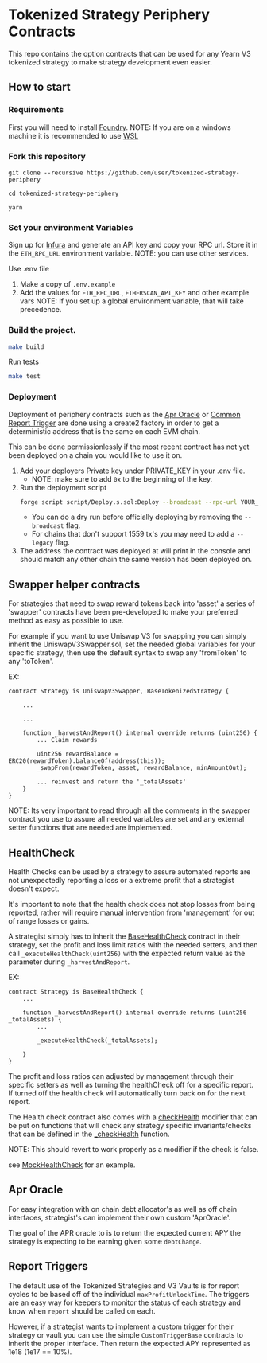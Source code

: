 # Tokenized Strategy Periphery Contracts

This repo contains the option contracts that can be used for any Yearn V3 tokenized strategy to make strategy development even easier.

## How to start

### Requirements
First you will need to install [Foundry](https://book.getfoundry.sh/getting-started/installation).
NOTE: If you are on a windows machine it is recommended to use [WSL](https://learn.microsoft.com/en-us/windows/wsl/install)

### Fork this repository

    git clone --recursive https://github.com/user/tokenized-strategy-periphery

    cd tokenized-strategy-periphery

    yarn


### Set your environment Variables

Sign up for [Infura](https://infura.io/) and generate an API key and copy your RPC url. Store it in the `ETH_RPC_URL` environment variable.
NOTE: you can use other services.

Use .env file
  1. Make a copy of `.env.example`
  2. Add the values for `ETH_RPC_URL`, `ETHERSCAN_API_KEY` and other example vars
     NOTE: If you set up a global environment variable, that will take precedence.


### Build the project.

```sh
make build
```

Run tests
```sh
make test
```

### Deployment

Deployment of periphery contracts such as the [Apr Oracle](https://github.com/yearn/tokenized-strategy-periphery/blob/master/src/AprOracle/AprOracle.sol) or [Common Report Trigger](https://github.com/yearn/tokenized-strategy-periphery/blob/master/src/ReportTrigger/CommonReportTrigger.sol) are done using a create2 factory in order to get a deterministic address that is the same on each EVM chain.

This can be done permissionlessly if the most recent contract has not yet been deployed on a chain you would like to use it on.

1. Add your deployers Private key under PRIVATE_KEY in your .env file.
     - NOTE: make sure to add `0x` to the beginning of the key.
2. Run the deployment script
    ```sh
    forge script script/Deploy.s.sol:Deploy --broadcast --rpc-url YOUR_RPC
    ```
    - You can do a dry run before officially deploying by removing the `--broadcast` flag.
    - For chains that don't support 1559 tx's you may need to add a `--legacy` flag.
3. The address the contract was deployed at will print in the console and should match any other chain the same version has been deployed on.
## Swapper helper contracts

For strategies that need to swap reward tokens back into 'asset' a series of 'swapper' contracts have been pre-developed to make your preferred method as easy as possible to use.

For example if you want to use Uniswap V3 for swapping you can simply inherit the UniswapV3Swapper.sol, set the needed global variables for your specific strategy, then use the default syntax to swap any 'fromToken' to any 'toToken'.

EX:

    contract Strategy is UniswapV3Swapper, BaseTokenizedStrategy {
    
        ...
        
        ...
        
        function _harvestAndReport() internal override returns (uint256) {
            ... Claim rewards
            
            uint256 rewardBalance = ERC20(rewardToken).balanceOf(address(this));
            _swapFrom(rewardToken, asset, rewardBalance, minAmountOut);
            
            ... reinvest and return the '_totalAssets'
        }
    }
    
NOTE: Its very important to read through all the comments in the swapper contract you use to assure all needed variables are set and any external setter functions that are needed are implemented.

## HealthCheck
Health Checks can be used by a strategy to assure automated reports are not unexpectedly reporting a loss or a extreme profit that a strategist doesn't expect.

It's important to note that the health check does not stop losses from being reported, rather will require manual intervention from 'management' for out of range losses or gains.

A strategist simply has to inherit the [BaseHealthCheck](https://github.com/yearn/tokenized-strategy-periphery/blob/master/src/HealthCheck/BaseHealthCheck.sol) contract in their strategy, set the profit and loss limit ratios with the needed setters, and then call `_executeHealthCheck(uint256)` with the expected return value as the parameter during `_harvestAndReport`.

EX:

    contract Strategy is BaseHealthCheck {
        ...
        
        function _harvestAndReport() internal override returns (uint256 _totalAssets) {
            ...
            
            _executeHealthCheck(_totalAssets);
        
        }
    }

The profit and loss ratios can adjusted by management through their specific setters as well as turning the healthCheck off for a specific report. If turned off the health check will automatically turn back on for the next report.

The Health check contract also comes with a [checkHealth](https://github.com/yearn/tokenized-strategy-periphery/blob/master/src/HealthCheck/BaseHealthCheck.sol#L28) modifier that can be put on functions that will check any strategy specific invariants/checks that can be defined in the [_checkHealth](https://github.com/yearn/tokenized-strategy-periphery/blob/master/src/HealthCheck/BaseHealthCheck.sol#L124) function. 

NOTE: This should revert to work properly as a modifier if the check is false.

see [MockHealthCheck](https://github.com/yearn/tokenized-strategy-periphery/blob/master/src/test/mocks/MockHealthCheck.sol) for an example.

## Apr Oracle
For easy integration with on chain debt allocator's as well as off chain interfaces, strategist's can implement their own custom 'AprOracle'.

The goal of the APR oracle to is to return the expected current APY the strategy is expecting to be earning given some `debtChange`.


## Report Triggers
The default use of the Tokenized Strategies and V3 Vaults is for report cycles to be based off of the individual `maxProfitUnlockTime`. The triggers are an easy way for keepers to monitor the status of each strategy and know when `report` should be called on each.

However, if a strategist wants to implement a custom trigger for their strategy or vault you can use the simple `CustomTriggerBase` contracts to inherit the proper interface. Then return the expected APY represented as 1e18 (1e17 == 10%).
